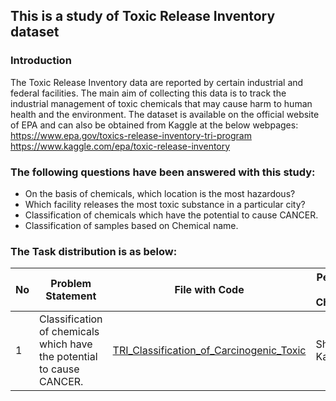 ## This is a study of Toxic Release Inventory dataset

### Introduction

The Toxic Release Inventory data are reported by certain industrial and federal facilities. The main aim of collecting this data is to track the industrial management of toxic chemicals that may cause harm to human health and the environment.
The dataset is available on the official website of EPA and can also be obtained from Kaggle at the below webpages:<br>
https://www.epa.gov/toxics-release-inventory-tri-program<br>
https://www.kaggle.com/epa/toxic-release-inventory

### The following questions have been answered with this study:

*  On the basis of chemicals, which location is the most hazardous?
*  Which facility releases the most toxic substance in a particular city?
*  Classification of chemicals which have the potential to cause CANCER.
*  Classification of samples based on Chemical name.

### The Task distribution is as below:

|    No     |                    Problem Statement                |             File with Code               | Person In Charge |
| --------- | --------------------------------------------------- | ---------------------------------------- | -----------------|
|     1     | Classification of chemicals which have the potential to cause CANCER. | [TRI_Classification_of_Carcinogenic_Toxic](./TRI_Classification_of_Carcinogenic_Toxic.ipynb) |  Shailja Kartik  |
